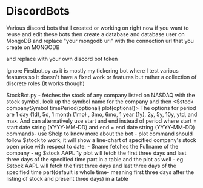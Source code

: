 # DiscordBots
Various discord bots that I created or working on right now
if you want to reuse and edit these bots then create a database and database user on MongoDB and replace "your mongodb url" with the connection url that you create on MONGODB

and replace <TOKEN> with your own discord bot token

 Ignore Firstbot.py as it is mostly my tickering bot where I test various features so it doesn't have a fixed work or features but rather a collection of discrete roles (It works though)

 StockBot.py - fetches the stock of any company listed on NASDAQ with the stock symbol. 
 look up the symbol name for the company and then <$stock companySymbol timePeriod(optional) plot(optional)>  The options for period are 1 day (1d), 5d, 1 month (1mo) , 3mo, 6mo, 1 year (1y), 2y, 5y, 10y, ytd, and max. And can alternatively use start and end instead of period where start = start date string (YYYY-MM-DD) and end = end date string (YYYY-MM-DD)
  commands- use $help to know more about the bot
          - plot command should follow $stock <companySymbol> to work, it will show a line-chart of specified company's stock open price with respect to date.
          - $name <companySymbol> fetches the Fullname of the company
          - eg $stock AAPL 1y plot will fetch the first three days and last three days of the specified time part in a table and the plot as well
          - eg $stock AAPL will fetch the first three days and last three days of the specified time part(default is whole time- meaning first three days after the listing of stock and present three days) in a table
